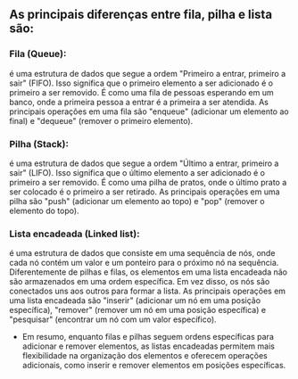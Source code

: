 ## As principais diferenças entre fila, pilha e lista são:

### Fila (Queue): 
é uma estrutura de dados que segue a ordem "Primeiro a entrar, primeiro a sair" (FIFO). Isso significa que o primeiro elemento a ser adicionado é o primeiro a ser removido. É como uma fila de pessoas esperando em um banco, onde a primeira pessoa a entrar é a primeira a ser atendida. As principais operações em uma fila são "enqueue" (adicionar um elemento ao final) e "dequeue" (remover o primeiro elemento).

### Pilha (Stack):
é uma estrutura de dados que segue a ordem "Último a entrar, primeiro a sair" (LIFO). Isso significa que o último elemento a ser adicionado é o primeiro a ser removido. É como uma pilha de pratos, onde o último prato a ser colocado é o primeiro a ser retirado. As principais operações em uma pilha são "push" (adicionar um elemento ao topo) e "pop" (remover o elemento do topo).

### Lista encadeada (Linked list): 
é uma estrutura de dados que consiste em uma sequência de nós, onde cada nó contém um valor e um ponteiro para o próximo nó na sequência. Diferentemente de pilhas e filas, os elementos em uma lista encadeada não são armazenados em uma ordem específica. Em vez disso, os nós são conectados uns aos outros para formar a lista. As principais operações em uma lista encadeada são "inserir" (adicionar um nó em uma posição específica), "remover" (remover um nó em uma posição específica) e "pesquisar" (encontrar um nó com um valor específico).

* Em resumo, enquanto filas e pilhas seguem ordens específicas para adicionar e remover elementos, as listas encadeadas permitem mais flexibilidade na organização dos elementos e oferecem operações adicionais, como inserir e remover elementos em posições específicas.
